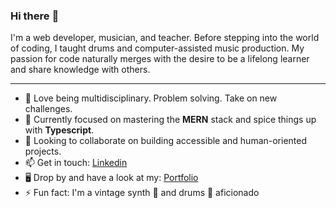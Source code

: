 ### Hi there :wave:

I'm a web developer, musician, and teacher. Before stepping into the world of coding, I taught drums and computer-assisted music production.
My passion for code naturally merges with the desire to be a lifelong learner and share knowledge with others.

---

- 🌱 Love being multidisciplinary. Problem solving. Take on new challenges.
- 🧠 Currently focused on mastering the **MERN** stack and spice things up with **Typescript**.
- 👯 Looking to collaborate on building accessible and human-oriented projects.
- 📫 Get in touch: [Linkedin](https://www.linkedin.com/in/pascal-racine-venne/)
- 🖥 Drop by and have a look at my: [Portfolio](https://pascalracinevenne.herokuapp.com/)
- ⚡ Fun fact: I'm a vintage synth 🎹 and drums 🥁 aficionado
